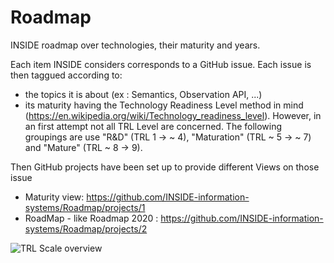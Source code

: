 # Roadmap
INSIDE roadmap over technologies, their maturity and years.

Each item INSIDE considers corresponds to a GitHub issue. Each issue is then taggued according to:
- the topics it is about (ex : Semantics, Observation API, ...)
- its maturity having the Technology Readiness Level method in mind (https://en.wikipedia.org/wiki/Technology_readiness_level). However, in an first attempt not all TRL Level are concerned. The following groupings are use "R&D" (TRL 1 -> ~ 4), "Maturation" (TRL ~ 5 -> ~ 7) and "Mature" (TRL ~ 8 -> 9).

Then GitHub projects have been set up to provide different Views on those issue
- Maturity view: https://github.com/INSIDE-information-systems/Roadmap/projects/1
- RoadMap - like Roadmap 2020 : https://github.com/INSIDE-information-systems/Roadmap/projects/2

![TRL Scale overview](https://upload.wikimedia.org/wikipedia/commons/4/4b/NASA_TRL_Meter.png)
